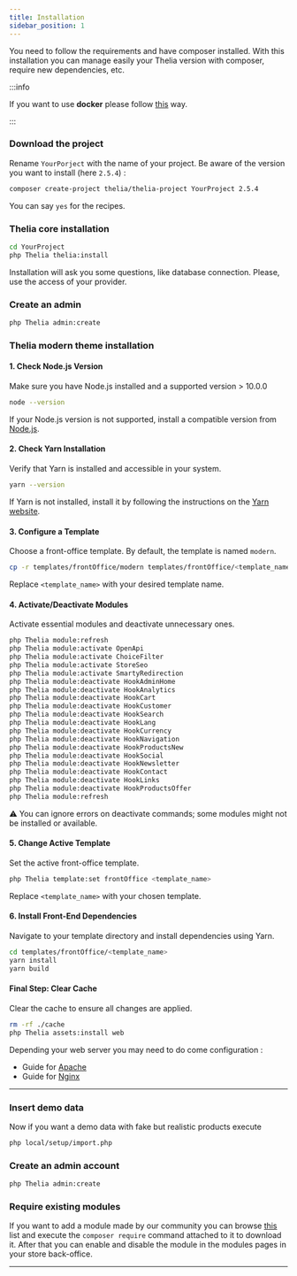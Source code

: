 ```yaml
---
title: Installation
sidebar_position: 1
---
```


You need to follow the requirements and have composer installed.
With this installation you can manage easily your Thelia version with composer, require new
dependencies, etc.

:::info

If you want to use **docker** please follow [this](./docker) way.

:::

### Download the project

Rename `YourPorject` with the name of your project. Be aware of the version you want to install (here `2.5.4`) :

```bash
composer create-project thelia/thelia-project YourProject 2.5.4
```

You can say `yes` for the recipes.

### Thelia core installation
```bash
cd YourProject
php Thelia thelia:install
```
Installation will ask you some questions, like database connection. Please, use the access of your provider.

### Create an admin

```bash
php Thelia admin:create
```

### Thelia modern theme installation

#### 1\. Check Node.js Version


Make sure you have Node.js installed and a supported version > 10.0.0
```bash
node --version
```
If your Node.js version is not supported, install a compatible version from [Node.js](https://nodejs.org).


#### 2\. Check Yarn Installation

Verify that Yarn is installed and accessible in your system.

```bash
yarn --version
```
If Yarn is not installed, install it by following the instructions on the [Yarn website](https://yarnpkg.com).


#### 3\. Configure a Template

Choose a front-office template. By default, the template is named `modern`.

```bash
cp -r templates/frontOffice/modern templates/frontOffice/<template_name>
```

Replace `<template_name>` with your desired template name.


#### 4\. Activate/Deactivate Modules

Activate essential modules and deactivate unnecessary ones.


```bash
php Thelia module:refresh
php Thelia module:activate OpenApi
php Thelia module:activate ChoiceFilter
php Thelia module:activate StoreSeo
php Thelia module:activate SmartyRedirection
php Thelia module:deactivate HookAdminHome
php Thelia module:deactivate HookAnalytics
php Thelia module:deactivate HookCart
php Thelia module:deactivate HookCustomer
php Thelia module:deactivate HookSearch
php Thelia module:deactivate HookLang
php Thelia module:deactivate HookCurrency
php Thelia module:deactivate HookNavigation
php Thelia module:deactivate HookProductsNew
php Thelia module:deactivate HookSocial
php Thelia module:deactivate HookNewsletter
php Thelia module:deactivate HookContact
php Thelia module:deactivate HookLinks
php Thelia module:deactivate HookProductsOffer
php Thelia module:refresh
```

⚠️ You can ignore errors on deactivate commands; some modules might not be installed or available.

#### 5\. Change Active Template

Set the active front-office template.

```bash
php Thelia template:set frontOffice <template_name>
```

Replace `<template_name>` with your chosen template.

#### 6\. Install Front-End Dependencies

Navigate to your template directory and install dependencies using Yarn.

```bash
cd templates/frontOffice/<template_name>
yarn install
yarn build
```

#### Final Step: Clear Cache

Clear the cache to ensure all changes are applied.

```bash
rm -rf ./cache
php Thelia assets:install web
```

Depending your web server you may need to do come configuration : 
- Guide for [Apache](./apache_configuration)
- Guide for [Nginx](./nginx_configuration)

----

### Insert demo data
Now if you want a demo data with fake but realistic products execute

```bash
php local/setup/import.php
```

### Create an admin account

```bash
php Thelia admin:create
```

### Require existing modules
If you want to add a module made by our community you can browse [this](../../modules) list and execute the `composer require` command attached to it to download it.
After that you can enable and disable the module in the modules pages in your store back-office.

-----
